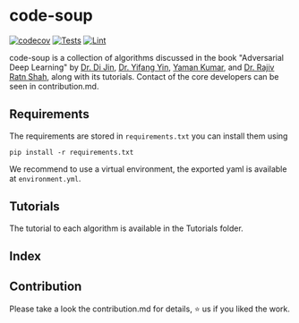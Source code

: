 # code-soup
[![codecov](https://codecov.io/gh/Adversarial-Deep-Learning/code-soup/branch/main/graph/badge.svg?token=OQIJCADZF0)](https://codecov.io/gh/Adversarial-Deep-Learning/code-soup)
[![Tests](https://github.com/Adversarial-Deep-Learning/code-soup/actions/workflows/pytest.yml/badge.svg)](https://github.com/Adversarial-Deep-Learning/code-soup/actions/workflows/pytest.yml)
[![Lint](https://github.com/Adversarial-Deep-Learning/code-soup/actions/workflows/lint.yml/badge.svg)](https://github.com/Adversarial-Deep-Learning/code-soup/actions/workflows/lint.yml)

code-soup is a collection of algorithms discussed in the book "Adversarial Deep Learning" by [Dr. Di Jin](https://scholar.google.com/citations?user=x5QTK9YAAAAJ&hl=en), [Dr. Yifang Yin](https://yifangyin.github.io/), [Yaman Kumar](https://sites.google.com/view/yaman-kumar/), and [Dr. Rajiv Ratn Shah](https://www.iiitd.ac.in/rajivratn), along with its tutorials. Contact of the core developers can be seen in contribution.md.

## Requirements
The requirements are stored in `requirements.txt` you can install them using
```
pip install -r requirements.txt
```
We recommend to use a virtual environment, the exported yaml is available at `environment.yml`.

## Tutorials
The tutorial to each algorithm is available in the Tutorials folder.

## Index

## Contribution
Please take a look the contribution.md for details, :star: us if you liked the work.
